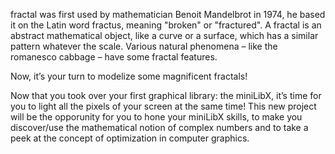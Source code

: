 
fractal was first used by mathematician Benoit Mandelbrot in 1974,
he based it on the Latin word fractus, meaning "broken" or "fractured".
A fractal is an abstract mathematical object, like a curve or a surface, which has a similar pattern whatever the scale.
Various natural phenomena – like the romanesco cabbage – have some fractal features.

Now, it’s your turn to modelize some magnificent fractals!

Now that you took over your first graphical library: the miniLibX,
it’s time for you to light all the pixels of your screen at the same time!
This new project will be the opporunity for you to hone your miniLibX skills, to make you discover/use the mathematical notion of complex numbers and to take a peek at the concept of optimization in computer graphics.
